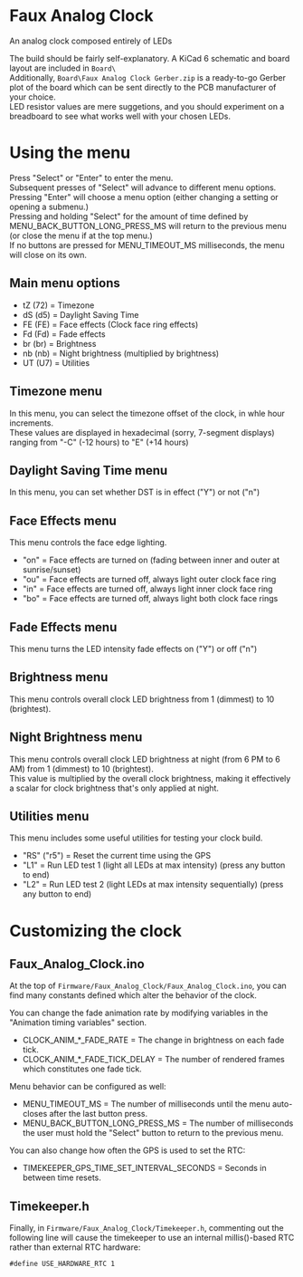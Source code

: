 # Faux Analog Clock
An analog clock composed entirely of LEDs

The build should be fairly self-explanatory. A KiCad 6 schematic and board layout are included in `Board\`  
Additionally, `Board\Faux Analog Clock Gerber.zip` is a ready-to-go Gerber plot of the board which can be sent directly to the PCB manufacturer of your choice.  
LED resistor values are mere suggetions, and you should experiment on a breadboard to see what works well with your chosen LEDs.


# Using the menu

Press "Select" or "Enter" to enter the menu.  
Subsequent presses of "Select" will advance to different menu options.  
Pressing "Enter" will choose a menu option (either changing a setting or opening a submenu.)  
Pressing and holding "Select" for the amount of time defined by MENU_BACK_BUTTON_LONG_PRESS_MS will return to the previous menu (or close the menu if at the top menu.)  
If no buttons are pressed for MENU_TIMEOUT_MS milliseconds, the menu will close on its own.


## Main menu options
- tZ (72) = Timezone
- dS (d5) = Daylight Saving Time
- FE (FE) = Face effects (Clock face ring effects)
- Fd (Fd) = Fade effects
- br (br) = Brightness
- nb (nb) = Night brightness (multiplied by brightness)
- UT (U7) = Utilities


## Timezone menu

In this menu, you can select the timezone offset of the clock, in whle hour increments.  
These values are displayed in hexadecimal (sorry, 7-segment displays) ranging from "-C" (-12 hours) to "E" (+14 hours)


## Daylight Saving Time menu

In this menu, you can set whether DST is in effect ("Y") or not ("n")


## Face Effects menu

This menu controls the face edge lighting.
- "on" = Face effects are turned on (fading between inner and outer at sunrise/sunset)
- "ou" = Face effects are turned off, always light outer clock face ring
- "in" = Face effects are turned off, always light inner clock face ring
- "bo" = Face effects are turned off, always light both clock face rings


## Fade Effects menu

This menu turns the LED intensity fade effects on ("Y") or off ("n")


## Brightness menu

This menu controls overall clock LED brightness from 1 (dimmest) to 10 (brightest).


## Night Brightness menu

This menu controls overall clock LED brightness at night (from 6 PM to 6 AM) from 1 (dimmest) to 10 (brightest).  
This value is multiplied by the overall clock brightness, making it effectively a scalar for clock brightness that's only applied at night.


## Utilities menu

This menu includes some useful utilities for testing your clock build.
- "RS" ("r5") = Reset the current time using the GPS
- "L1"        = Run LED test 1 (light all LEDs at max intensity) (press any button to end)
- "L2"        = Run LED test 2 (light LEDs at max intensity sequentially) (press any button to end)



# Customizing the clock

## Faux_Analog_Clock.ino

At the top of `Firmware/Faux_Analog_Clock/Faux_Analog_Clock.ino`, you can find many constants defined which alter the behavior of the clock.

You can change the fade animation rate by modifying variables in the "Animation timing variables" section.
- CLOCK_ANIM_*_FADE_RATE       = The change in brightness on each fade tick.
- CLOCK_ANIM_*_FADE_TICK_DELAY = The number of rendered frames which constitutes one fade tick.

Menu behavior can be configured as well:
- MENU_TIMEOUT_MS                = The number of milliseconds until the menu auto-closes after the last button press.
- MENU_BACK_BUTTON_LONG_PRESS_MS = The number of milliseconds the user must hold the "Select" button to return to the previous menu.

You can also change how often the GPS is used to set the RTC:
- TIMEKEEPER_GPS_TIME_SET_INTERVAL_SECONDS = Seconds in between time resets.

## Timekeeper.h

Finally, in `Firmware/Faux_Analog_Clock/Timekeeper.h`, commenting out the following line will cause the timekeeper to use an internal millis()-based RTC rather than external RTC hardware:
```
#define USE_HARDWARE_RTC 1
```
